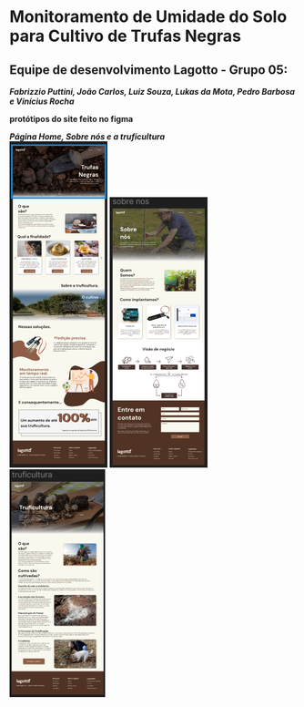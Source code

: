 # Monitoramento de Umidade do Solo para Cultivo de Trufas Negras

## Equipe de desenvolvimento Lagotto - Grupo 05:
***Fabrizzio Puttini, João Carlos, Luiz Souza, Lukas da Mota, Pedro Barbosa e  Vinícius Rocha***


 **protótipos do site feito no figma**

***Página Home, Sobre nós e a truficultura***                 
![Página Home](https://raw.githubusercontent.com/PedroClaudinoBarbosa/Lagotto/refs/heads/lukas-mota/prototipo-site/home-lagotto.png)   ![Página Sobre nós](https://raw.githubusercontent.com/PedroClaudinoBarbosa/Lagotto/refs/heads/lukas-mota/prototipo-site/sobre-nos-lagotto.png)    ![Página truficultura](https://raw.githubusercontent.com/PedroClaudinoBarbosa/Lagotto/refs/heads/lukas-mota/prototipo-site/truficultura.png)




